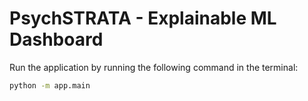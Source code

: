 # PsychSTRATA - Explainable ML Dashboard

Run the application by running the following command in the terminal:
```bash
python -m app.main
```

